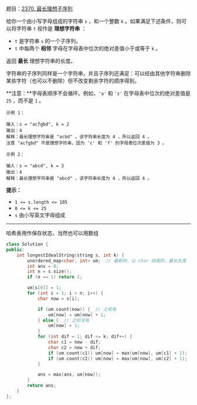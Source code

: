 题目：[2370. 最长理想子序列](https://leetcode.cn/problems/longest-ideal-subsequence/)

给你一个由小写字母组成的字符串 `s` ，和一个整数 `k` 。如果满足下述条件，则可以将字符串 `t` 视作是 **理想字符串** ：

- `t` 是字符串 `s` 的一个子序列。
- `t` 中每两个 **相邻** 字母在字母表中位次的绝对差值小于或等于 `k` 。

返回 **最长** 理想字符串的长度。

字符串的子序列同样是一个字符串，并且子序列还满足：可以经由其他字符串删除某些字符（也可以不删除）但不改变剩余字符的顺序得到。

**注意：**字母表顺序不会循环。例如，`'a'` 和 `'z'` 在字母表中位次的绝对差值是 `25` ，而不是 `1` 。

```
示例 1：

输入：s = "acfgbd", k = 2
输出：4
解释：最长理想字符串是 "acbd" 。该字符串长度为 4 ，所以返回 4 。
注意 "acfgbd" 不是理想字符串，因为 'c' 和 'f' 的字母表位次差值为 3 。

示例 2：

输入：s = "abcd", k = 3
输出：4
解释：最长理想字符串是 "abcd" ，该字符串长度为 4 ，所以返回 4 。

```

**提示：**

- `1 <= s.length <= 105`
- `0 <= k <= 25`
- `s` 由小写英文字母组成

---

哈希表用作保存状态，当然也可以用数组

```c++
class Solution {
public:
    int longestIdealString(string s, int k) {
        unordered_map<char, int> um;  // 最新的，以 char 结尾的，最长长度
        int ans = 0;
        int n = s.size();
        if (n == 1) return 1;

        um[s[0]] = 1;
        for (int i = 1; i < n; i++) {
            char now = s[i];

            if (um.count(now)) {  // 之前有
                um[now] = um[now] + 1;
            } else {  // 之前没有
                um[now] = 1;
            }
            for (int dif = 1; dif <= k; dif++) {
                char c1 = now - dif;
                char c2 = now + dif;
                if (um.count(c1)) um[now] = max(um[now], um[c1] + 1);
                if (um.count(c2)) um[now] = max(um[now], um[c2] + 1);
            }

            ans = max(ans, um[now]);
        }
        return ans;
    }
};
```

